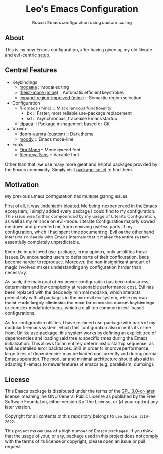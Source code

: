 <div align="center">
    <h1>Leo's Emacs Configuration</h1>
    Robust Emacs configuration using custom tooling
</div>

## About

This is my new Emacs configuration, after having given up my old literate and evil-centric [setup](https://github.com/leotaku/literate-emacs).

## Central Features

+ Keybindings
  + [modalka](https://github.com/mrkkrp/modalka) :: Modal editing
  + [theist-mode (mine)](https://github.com/leotaku/theist-mode) :: Automatic efficient keystrokes
  + [expand-region-improved (mine)](https://github.com/leotaku/expand-region-improved) :: Semantic region selection
+ Configuration
  + [fi-emacs (mine)](https://github.com/leotaku/fi-emacs) :: Miscellaneous functionality
    + bk :: Faster, more reliable use-package replacement
    + sd :: Asynchronous, traceable Emacs startup
  + [elpaca](https://github.com/progfolio/elpaca) :: Package management based on Git
+ Visuals
  + [doom-aurora (custom)](https://github.com/leotaku/emacs-doom-themes) :: Dark theme
  + [moody](https://github.com/tarsius/moody) :: Emacs mode-line
+ Fonts
  + [Fira Mono](https://github.com/mozilla/Fira) :: Monospaced font
  + [Alegreya Sans](https://github.com/huertatipografica/Alegreya-Sans) :: Variable font

Other than that, we use many more great and helpful packages provided by the Emacs community.
Simply visit [package-set.el](package-set.el) to find them.

## Motivation

My previous Emacs configuration had multiple glaring issues.

First of all, it was undeniably bloated.
Me being inexperienced in the Emacs ecosystem, I simply added every package I could find to my configuration.
This issue was further compounded by my usage of Literate Configuration, as well as my reliance on evil-mode.
Literate Configuration majorly slowed me down and prevented me from removing useless parts of my configuration, which I had spent time documenting.
Evil on the other hand interacts so deeply with Emacs internals that it makes the entire system essentially completely unpredictable.

Even the much loved use-package, in my opinion, only amplifies these issues.
By encouraging users to defer parts of their configuration, bugs become harder to reproduce.
Moreover, the non-insignificant amount of magic involved makes understanding any configuration harder than necessary.

As such, the main goal of my newer configuration has been robustness, determinism and low complexity at reasonable performance cost.
Evil has been replaced with the decidedly minimal modalka, which interacts predictably with all packages in the non-evil ecosystem, while my own theist-mode largely eliminates the need for excessive custom keybindings or complex modal interfaces, which are all too common in evil-based configurations.

As for configuration utilities, I have replaced use-package with parts of my modular fi-emacs system, which this configuration also inherits its name from.
Unlike use-package, this system works by defining an explicit tree of dependencies and loading said tree at specific times during the Emacs initialization.
This allows for an entirely deterministic startup sequence, as well as detailed error backtraces.
Still, in order to improve performance, large trees of dependencies may be loaded concurrently and during normal Emacs operation.
The modular and minimal architecture should also aid in adapting fi-emacs to newer features of emacs (e.g. parallelism, dumping).

## License

This Emacs package is distributed under the terms of the [GPL-3.0-or-later](LICENSE) license, meaning the GNU General Public License as published by the Free Software Foundation, either version 3 of the License, or (at your option) any later version.

Copyright for all contents of this repository belongs to `Leo Gaskin 2019-2022`.

This project makes use of a high number of Emacs packages.
If you think that the usage of your, or any, package used in this project does not comply with the terms of its license or copyright, please open an issue or pull request.
